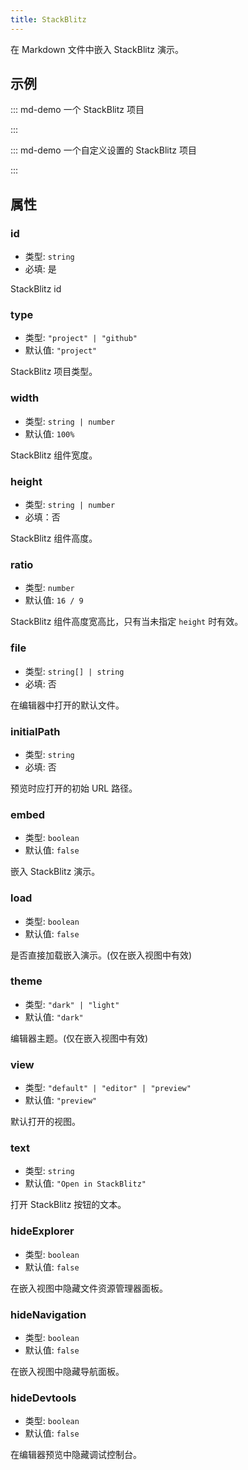 ```yaml
---
title: StackBlitz
---
```


在 Markdown 文件中嵌入 StackBlitz 演示。

<!-- more -->

## 示例

::: md-demo 一个 StackBlitz 项目

<StackBlitz id="vuepress-theme-hope" />

:::

::: md-demo 一个自定义设置的 StackBlitz 项目

<StackBlitz id="vuepress-theme-hope" hideExplorer hideNavigation hideDevtools />

:::

## 属性

### id

- 类型: `string`
- 必填: 是

StackBlitz id

### type

- 类型: `"project" | "github"`
- 默认值: `"project"`

StackBlitz 项目类型。

### width

- 类型: `string | number`
- 默认值: `100%`

StackBlitz 组件宽度。

### height

- 类型: `string | number`
- 必填：否

StackBlitz 组件高度。

### ratio

- 类型: `number`
- 默认值: `16 / 9`

StackBlitz 组件高度宽高比，只有当未指定 `height` 时有效。

### file

- 类型: `string[] | string`
- 必填: 否

在编辑器中打开的默认文件。

### initialPath

- 类型: `string`
- 必填: 否

预览时应打开的初始 URL 路径。

### embed

- 类型: `boolean`
- 默认值: `false`

嵌入 StackBlitz 演示。

### load

- 类型: `boolean`
- 默认值: `false`

是否直接加载嵌入演示。(仅在嵌入视图中有效)

### theme

- 类型: `"dark" | "light"`
- 默认值: `"dark"`

编辑器主题。(仅在嵌入视图中有效)

### view

- 类型: `"default" | "editor" | "preview"`
- 默认值: `"preview"`

默认打开的视图。

### text

- 类型: `string`
- 默认值: `"Open in StackBlitz"`

打开 StackBlitz 按钮的文本。

### hideExplorer

- 类型: `boolean`
- 默认值: `false`

在嵌入视图中隐藏文件资源管理器面板。

### hideNavigation

- 类型: `boolean`
- 默认值: `false`

在嵌入视图中隐藏导航面板。

### hideDevtools

- 类型: `boolean`
- 默认值: `false`

在编辑器预览中隐藏调试控制台。

